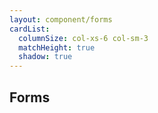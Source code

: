 ```yaml
---
layout: component/forms
cardList:
  columnSize: col-xs-6 col-sm-3
  matchHeight: true
  shadow: true
---
```


## Forms
